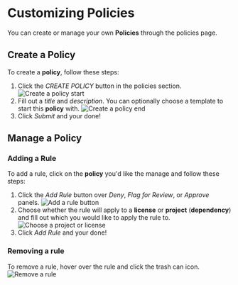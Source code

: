 # Customizing Policies

You can create or manage your own **Policies** through the policies page.

## Create a Policy

To create a **policy**, follow these steps:
1. Click the *CREATE POLICY* button in the policies section.
![Create a policy start](/img/create-a-policy-1.png "Create a policy start")
2. Fill out a *title* and *description*. You can optionally choose a template to start this **policy** with.
![Create a policy end](/img/create-a-policy-2.png "Create a policy end")
3. Click *Submit* and your done!

## Manage a Policy

### Adding a Rule

To add a rule, click on the **policy** you'd like the manage and follow these steps:
1. Click the *Add Rule* button over *Deny*, *Flag for Review*, or *Approve* panels.
![Add a rule button](/img/policy-management-1.png "Add a rule button")
2. Choose whether the rule will apply to a **license** or **project** (**dependency**) and fill out which you would like to apply the rule to.
![Choose a project or license](/img/create-a-rule-2.png "Choose a project or license")
3. Click *Add Rule* and your done!

### Removing a rule

To remove a rule, hover over the rule and click the trash can icon.
![Remove a rule](/img/remove-a-rule-1.png "Remove a rule")
